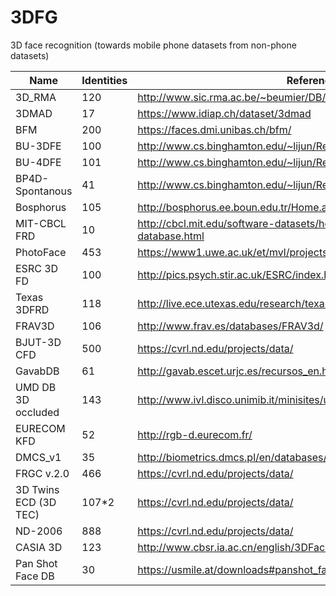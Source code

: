 # 3DFG

3D face recognition (towards mobile phone datasets from non-phone datasets)


| Name | Identities | Reference |
|------|------------|-----------|
| 3D_RMA | 120 | http://www.sic.rma.ac.be/~beumier/DB/3d_rma.html |
| 3DMAD | 17 | https://www.idiap.ch/dataset/3dmad |
| BFM | 200 | https://faces.dmi.unibas.ch/bfm/ |
| BU-3DFE | 100 | http://www.cs.binghamton.edu/~lijun/Research/3DFE/3DFE_Analysis.html |
| BU-4DFE | 101 | http://www.cs.binghamton.edu/~lijun/Research/3DFE/3DFE_Analysis.html |
| BP4D-Spontanous | 41 | http://www.cs.binghamton.edu/~lijun/Research/3DFE/3DFE_Analysis.html |
| Bosphorus| 105 | http://bosphorus.ee.boun.edu.tr/Home.aspx |
| MIT-CBCL FRD | 10 | http://cbcl.mit.edu/software-datasets/heisele/facerecognition-database.html |
| PhotoFace | 453 | https://www1.uwe.ac.uk/et/mvl/projects.aspx |
| ESRC 3D FD | 100 | http://pics.psych.stir.ac.uk/ESRC/index.htm| |
| Texas 3DFRD | 118 | http://live.ece.utexas.edu/research/texas3dfr/ |
| FRAV3D | 106 | http://www.frav.es/databases/FRAV3d/ |
| BJUT-3D CFD | 500 | https://cvrl.nd.edu/projects/data/ |
| GavabDB | 61 | http://gavab.escet.urjc.es/recursos_en.html |
| UMD DB 3D occluded | 143| http://www.ivl.disco.unimib.it/minisites/umbdb//index.html |
| EURECOM KFD | 52 | http://rgb-d.eurecom.fr/ |
| DMCS_v1 | 35 | http://biometrics.dmcs.pl/en/databases/dmcsv1 |
| FRGC v.2.0 | 466 | https://cvrl.nd.edu/projects/data/ |
| 3D Twins ECD (3D TEC) | 107*2 | https://cvrl.nd.edu/projects/data/ |
| ND-2006 | 888 | https://cvrl.nd.edu/projects/data/ |
| CASIA 3D | 123 | http://www.cbsr.ia.ac.cn/english/3DFace%20Databases.asp |
| Pan Shot Face DB | 30 | https://usmile.at/downloads#panshot_face_database |
